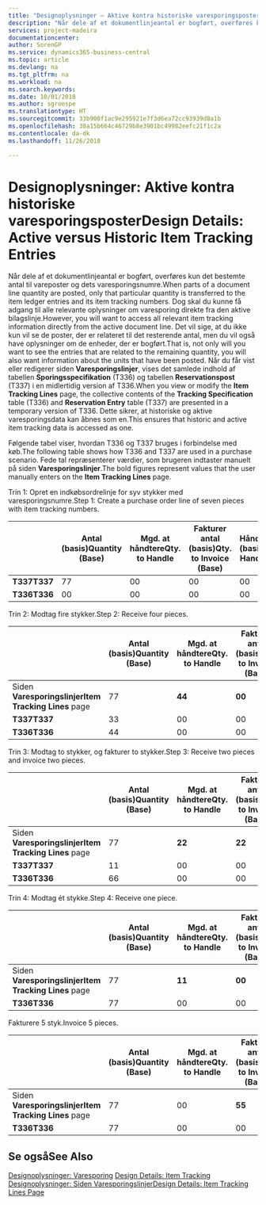 ```yaml
---
title: "Designoplysninger – Aktive kontra historiske varesporingsposter | Microsoft Docs"
description: "Når dele af et dokumentlinjeantal er bogført, overføres kun det bestemte antal til vareposter og dets varesporingsnumre. Dog skal du kunne få adgang til alle relevante oplysninger om varesporing direkte fra den aktive bilagslinje. Det vil sige, at du ikke kun vil se de poster, der er relateret til det resterende antal, men du vil også have oplysninger om de enheder, der er bogført. Når du får vist eller redigerer siden **Varesporingslinjer**, vises det samlede indhold af tabellen **Sporingsspecifikation** (T336) og tabellen **Reservationspost** (T337) i en midlertidig version af T336. Dette sikrer, at historiske og aktive varesporingsdata kan åbnes som en."
services: project-madeira
documentationcenter: 
author: SorenGP
ms.service: dynamics365-business-central
ms.topic: article
ms.devlang: na
ms.tgt_pltfrm: na
ms.workload: na
ms.search.keywords: 
ms.date: 10/01/2018
ms.author: sgroespe
ms.translationtype: HT
ms.sourcegitcommit: 33b900f1ac9e295921e7f3d6ea72cc93939d8a1b
ms.openlocfilehash: 30a15b664c46729b8e3901bc49982eefc21f1c2a
ms.contentlocale: da-dk
ms.lasthandoff: 11/26/2018

---
```

# <a name="design-details-active-versus-historic-item-tracking-entries"></a><span data-ttu-id="daa30-107">Designoplysninger: Aktive kontra historiske varesporingsposter</span><span class="sxs-lookup"><span data-stu-id="daa30-107">Design Details: Active versus Historic Item Tracking Entries</span></span>
<span data-ttu-id="daa30-108">Når dele af et dokumentlinjeantal er bogført, overføres kun det bestemte antal til vareposter og dets varesporingsnumre.</span><span class="sxs-lookup"><span data-stu-id="daa30-108">When parts of a document line quantity are posted, only that particular quantity is transferred to the item ledger entries and its item tracking numbers.</span></span> <span data-ttu-id="daa30-109">Dog skal du kunne få adgang til alle relevante oplysninger om varesporing direkte fra den aktive bilagslinje.</span><span class="sxs-lookup"><span data-stu-id="daa30-109">However, you will want to access all relevant item tracking information directly from the active document line.</span></span> <span data-ttu-id="daa30-110">Det vil sige, at du ikke kun vil se de poster, der er relateret til det resterende antal, men du vil også have oplysninger om de enheder, der er bogført.</span><span class="sxs-lookup"><span data-stu-id="daa30-110">That is, not only will you want to see the entries that are related to the remaining quantity, you will also want information about the units that have been posted.</span></span> <span data-ttu-id="daa30-111">Når du får vist eller redigerer siden **Varesporingslinjer**, vises det samlede indhold af tabellen **Sporingsspecifikation** (T336) og tabellen **Reservationspost** (T337) i en midlertidig version af T336.</span><span class="sxs-lookup"><span data-stu-id="daa30-111">When you view or modify the **Item Tracking Lines** page, the collective contents of the **Tracking Specification** table (T336) and **Reservation Entry** table (T337) are presented in a temporary version of T336.</span></span> <span data-ttu-id="daa30-112">Dette sikrer, at historiske og aktive varesporingsdata kan åbnes som en.</span><span class="sxs-lookup"><span data-stu-id="daa30-112">This ensures that historic and active item tracking data is accessed as one.</span></span>  

 <span data-ttu-id="daa30-113">Følgende tabel viser, hvordan T336 og T337 bruges i forbindelse med køb.</span><span class="sxs-lookup"><span data-stu-id="daa30-113">The following table shows how T336 and T337 are used in a purchase scenario.</span></span> <span data-ttu-id="daa30-114">Fede tal repræsenterer værdier, som brugeren indtaster manuelt på siden **Varesporingslinjer**.</span><span class="sxs-lookup"><span data-stu-id="daa30-114">The bold figures represent values that the user manually enters on the **Item Tracking Lines** page.</span></span>  

 <span data-ttu-id="daa30-115">Trin 1: Opret en indkøbsordrelinje for syv stykker med varesporingsnumre.</span><span class="sxs-lookup"><span data-stu-id="daa30-115">Step 1: Create a purchase order line of seven pieces with item tracking numbers.</span></span>  

||<span data-ttu-id="daa30-116">**Antal (basis)**</span><span class="sxs-lookup"><span data-stu-id="daa30-116">**Quantity (Base)**</span></span>|<span data-ttu-id="daa30-117">**Mgd. at håndtere**</span><span class="sxs-lookup"><span data-stu-id="daa30-117">**Qty. to Handle**</span></span>|<span data-ttu-id="daa30-118">**Fakturer antal (basis)**</span><span class="sxs-lookup"><span data-stu-id="daa30-118">**Qty. to Invoice (Base)**</span></span>|<span data-ttu-id="daa30-119">**Håndteret antal (basis)**</span><span class="sxs-lookup"><span data-stu-id="daa30-119">**Quantity Handled (Base)**</span></span>|<span data-ttu-id="daa30-120">**Faktureret antal (basis)**</span><span class="sxs-lookup"><span data-stu-id="daa30-120">**Quantity Invoiced (Base)**</span></span>|  
|-|----------------------------------------------|--------------------------------------------|------------------------------------------------------|-------------------------------------------------------|--------------------------------------------------------|  
|<span data-ttu-id="daa30-121">**T337**</span><span class="sxs-lookup"><span data-stu-id="daa30-121">**T337**</span></span>|<span data-ttu-id="daa30-122">7</span><span class="sxs-lookup"><span data-stu-id="daa30-122">7</span></span>|<span data-ttu-id="daa30-123">0</span><span class="sxs-lookup"><span data-stu-id="daa30-123">0</span></span>|<span data-ttu-id="daa30-124">0</span><span class="sxs-lookup"><span data-stu-id="daa30-124">0</span></span>|<span data-ttu-id="daa30-125">0</span><span class="sxs-lookup"><span data-stu-id="daa30-125">0</span></span>|<span data-ttu-id="daa30-126">0</span><span class="sxs-lookup"><span data-stu-id="daa30-126">0</span></span>|  
|<span data-ttu-id="daa30-127">**T336**</span><span class="sxs-lookup"><span data-stu-id="daa30-127">**T336**</span></span>|<span data-ttu-id="daa30-128">0</span><span class="sxs-lookup"><span data-stu-id="daa30-128">0</span></span>|<span data-ttu-id="daa30-129">0</span><span class="sxs-lookup"><span data-stu-id="daa30-129">0</span></span>|<span data-ttu-id="daa30-130">0</span><span class="sxs-lookup"><span data-stu-id="daa30-130">0</span></span>|<span data-ttu-id="daa30-131">0</span><span class="sxs-lookup"><span data-stu-id="daa30-131">0</span></span>|<span data-ttu-id="daa30-132">0</span><span class="sxs-lookup"><span data-stu-id="daa30-132">0</span></span>|  

 <span data-ttu-id="daa30-133">Trin 2: Modtag fire stykker.</span><span class="sxs-lookup"><span data-stu-id="daa30-133">Step 2: Receive four pieces.</span></span>  

||<span data-ttu-id="daa30-134">**Antal (basis)**</span><span class="sxs-lookup"><span data-stu-id="daa30-134">**Quantity (Base)**</span></span>|<span data-ttu-id="daa30-135">**Mgd. at håndtere**</span><span class="sxs-lookup"><span data-stu-id="daa30-135">**Qty. to Handle**</span></span>|<span data-ttu-id="daa30-136">**Fakturer antal (basis)**</span><span class="sxs-lookup"><span data-stu-id="daa30-136">**Qty. to Invoice (Base)**</span></span>|<span data-ttu-id="daa30-137">**Håndteret antal (basis)**</span><span class="sxs-lookup"><span data-stu-id="daa30-137">**Quantity Handled (Base)**</span></span>|<span data-ttu-id="daa30-138">**Faktureret antal (basis)**</span><span class="sxs-lookup"><span data-stu-id="daa30-138">**Quantity Invoiced (Base)**</span></span>|  
|-|----------------------------------------------|--------------------------------------------|------------------------------------------------------|-------------------------------------------------------|--------------------------------------------------------|  
|<span data-ttu-id="daa30-139">Siden **Varesporingslinjer**</span><span class="sxs-lookup"><span data-stu-id="daa30-139">**Item Tracking Lines** page</span></span>|<span data-ttu-id="daa30-140">7</span><span class="sxs-lookup"><span data-stu-id="daa30-140">7</span></span>|<span data-ttu-id="daa30-141">**4**</span><span class="sxs-lookup"><span data-stu-id="daa30-141">**4**</span></span>|<span data-ttu-id="daa30-142">**0**</span><span class="sxs-lookup"><span data-stu-id="daa30-142">**0**</span></span>|<span data-ttu-id="daa30-143">0</span><span class="sxs-lookup"><span data-stu-id="daa30-143">0</span></span>|<span data-ttu-id="daa30-144">0</span><span class="sxs-lookup"><span data-stu-id="daa30-144">0</span></span>|  
|<span data-ttu-id="daa30-145">**T337**</span><span class="sxs-lookup"><span data-stu-id="daa30-145">**T337**</span></span>|<span data-ttu-id="daa30-146">3</span><span class="sxs-lookup"><span data-stu-id="daa30-146">3</span></span>|<span data-ttu-id="daa30-147">0</span><span class="sxs-lookup"><span data-stu-id="daa30-147">0</span></span>|<span data-ttu-id="daa30-148">0</span><span class="sxs-lookup"><span data-stu-id="daa30-148">0</span></span>|<span data-ttu-id="daa30-149">0</span><span class="sxs-lookup"><span data-stu-id="daa30-149">0</span></span>|<span data-ttu-id="daa30-150">0</span><span class="sxs-lookup"><span data-stu-id="daa30-150">0</span></span>|  
|<span data-ttu-id="daa30-151">**T336**</span><span class="sxs-lookup"><span data-stu-id="daa30-151">**T336**</span></span>|<span data-ttu-id="daa30-152">4</span><span class="sxs-lookup"><span data-stu-id="daa30-152">4</span></span>|<span data-ttu-id="daa30-153">0</span><span class="sxs-lookup"><span data-stu-id="daa30-153">0</span></span>|<span data-ttu-id="daa30-154">0</span><span class="sxs-lookup"><span data-stu-id="daa30-154">0</span></span>|<span data-ttu-id="daa30-155">4</span><span class="sxs-lookup"><span data-stu-id="daa30-155">4</span></span>|<span data-ttu-id="daa30-156">0</span><span class="sxs-lookup"><span data-stu-id="daa30-156">0</span></span>|  

 <span data-ttu-id="daa30-157">Trin 3: Modtag to stykker, og fakturer to stykker.</span><span class="sxs-lookup"><span data-stu-id="daa30-157">Step 3: Receive two pieces and invoice two pieces.</span></span>  

||<span data-ttu-id="daa30-158">**Antal (basis)**</span><span class="sxs-lookup"><span data-stu-id="daa30-158">**Quantity (Base)**</span></span>|<span data-ttu-id="daa30-159">**Mgd. at håndtere**</span><span class="sxs-lookup"><span data-stu-id="daa30-159">**Qty. to Handle**</span></span>|<span data-ttu-id="daa30-160">**Fakturer antal (basis)**</span><span class="sxs-lookup"><span data-stu-id="daa30-160">**Qty. to Invoice (Base)**</span></span>|<span data-ttu-id="daa30-161">**Håndteret antal (basis)**</span><span class="sxs-lookup"><span data-stu-id="daa30-161">**Quantity Handled (Base)**</span></span>|<span data-ttu-id="daa30-162">**Faktureret antal (basis)**</span><span class="sxs-lookup"><span data-stu-id="daa30-162">**Quantity Invoiced (Base)**</span></span>|  
|-|----------------------------------------------|--------------------------------------------|------------------------------------------------------|-------------------------------------------------------|--------------------------------------------------------|  
|<span data-ttu-id="daa30-163">Siden **Varesporingslinjer**</span><span class="sxs-lookup"><span data-stu-id="daa30-163">**Item Tracking Lines** page</span></span>|<span data-ttu-id="daa30-164">7</span><span class="sxs-lookup"><span data-stu-id="daa30-164">7</span></span>|<span data-ttu-id="daa30-165">**2**</span><span class="sxs-lookup"><span data-stu-id="daa30-165">**2**</span></span>|<span data-ttu-id="daa30-166">**2**</span><span class="sxs-lookup"><span data-stu-id="daa30-166">**2**</span></span>|<span data-ttu-id="daa30-167">4</span><span class="sxs-lookup"><span data-stu-id="daa30-167">4</span></span>|<span data-ttu-id="daa30-168">0</span><span class="sxs-lookup"><span data-stu-id="daa30-168">0</span></span>|  
|<span data-ttu-id="daa30-169">**T337**</span><span class="sxs-lookup"><span data-stu-id="daa30-169">**T337**</span></span>|<span data-ttu-id="daa30-170">1</span><span class="sxs-lookup"><span data-stu-id="daa30-170">1</span></span>|<span data-ttu-id="daa30-171">0</span><span class="sxs-lookup"><span data-stu-id="daa30-171">0</span></span>|<span data-ttu-id="daa30-172">0</span><span class="sxs-lookup"><span data-stu-id="daa30-172">0</span></span>|<span data-ttu-id="daa30-173">0</span><span class="sxs-lookup"><span data-stu-id="daa30-173">0</span></span>|<span data-ttu-id="daa30-174">0</span><span class="sxs-lookup"><span data-stu-id="daa30-174">0</span></span>|  
|<span data-ttu-id="daa30-175">**T336**</span><span class="sxs-lookup"><span data-stu-id="daa30-175">**T336**</span></span>|<span data-ttu-id="daa30-176">6</span><span class="sxs-lookup"><span data-stu-id="daa30-176">6</span></span>|<span data-ttu-id="daa30-177">0</span><span class="sxs-lookup"><span data-stu-id="daa30-177">0</span></span>|<span data-ttu-id="daa30-178">0</span><span class="sxs-lookup"><span data-stu-id="daa30-178">0</span></span>|<span data-ttu-id="daa30-179">6</span><span class="sxs-lookup"><span data-stu-id="daa30-179">6</span></span>|<span data-ttu-id="daa30-180">2</span><span class="sxs-lookup"><span data-stu-id="daa30-180">2</span></span>|  

 <span data-ttu-id="daa30-181">Trin 4: Modtag ét stykke.</span><span class="sxs-lookup"><span data-stu-id="daa30-181">Step 4: Receive one piece.</span></span>  

||<span data-ttu-id="daa30-182">**Antal (basis)**</span><span class="sxs-lookup"><span data-stu-id="daa30-182">**Quantity (Base)**</span></span>|<span data-ttu-id="daa30-183">**Mgd. at håndtere**</span><span class="sxs-lookup"><span data-stu-id="daa30-183">**Qty. to Handle**</span></span>|<span data-ttu-id="daa30-184">**Fakturer antal (basis)**</span><span class="sxs-lookup"><span data-stu-id="daa30-184">**Qty. to Invoice (Base)**</span></span>|<span data-ttu-id="daa30-185">**Håndteret antal (basis)**</span><span class="sxs-lookup"><span data-stu-id="daa30-185">**Quantity Handled (Base)**</span></span>|<span data-ttu-id="daa30-186">**Faktureret antal (basis)**</span><span class="sxs-lookup"><span data-stu-id="daa30-186">**Quantity Invoiced (Base)**</span></span>|  
|-|----------------------------------------------|--------------------------------------------|------------------------------------------------------|-------------------------------------------------------|--------------------------------------------------------|  
|<span data-ttu-id="daa30-187">Siden **Varesporingslinjer**</span><span class="sxs-lookup"><span data-stu-id="daa30-187">**Item Tracking Lines** page</span></span>|<span data-ttu-id="daa30-188">7</span><span class="sxs-lookup"><span data-stu-id="daa30-188">7</span></span>|<span data-ttu-id="daa30-189">**1**</span><span class="sxs-lookup"><span data-stu-id="daa30-189">**1**</span></span>|<span data-ttu-id="daa30-190">**0**</span><span class="sxs-lookup"><span data-stu-id="daa30-190">**0**</span></span>|<span data-ttu-id="daa30-191">6</span><span class="sxs-lookup"><span data-stu-id="daa30-191">6</span></span>|<span data-ttu-id="daa30-192">2</span><span class="sxs-lookup"><span data-stu-id="daa30-192">2</span></span>|  
|<span data-ttu-id="daa30-193">**T336**</span><span class="sxs-lookup"><span data-stu-id="daa30-193">**T336**</span></span>|<span data-ttu-id="daa30-194">7</span><span class="sxs-lookup"><span data-stu-id="daa30-194">7</span></span>|<span data-ttu-id="daa30-195">0</span><span class="sxs-lookup"><span data-stu-id="daa30-195">0</span></span>|<span data-ttu-id="daa30-196">0</span><span class="sxs-lookup"><span data-stu-id="daa30-196">0</span></span>|<span data-ttu-id="daa30-197">7</span><span class="sxs-lookup"><span data-stu-id="daa30-197">7</span></span>|<span data-ttu-id="daa30-198">2</span><span class="sxs-lookup"><span data-stu-id="daa30-198">2</span></span>|  

 <span data-ttu-id="daa30-199">Fakturere 5 styk.</span><span class="sxs-lookup"><span data-stu-id="daa30-199">Invoice 5 pieces.</span></span>  

||<span data-ttu-id="daa30-200">**Antal (basis)**</span><span class="sxs-lookup"><span data-stu-id="daa30-200">**Quantity (Base)**</span></span>|<span data-ttu-id="daa30-201">**Mgd. at håndtere**</span><span class="sxs-lookup"><span data-stu-id="daa30-201">**Qty. to Handle**</span></span>|<span data-ttu-id="daa30-202">**Fakturer antal (basis)**</span><span class="sxs-lookup"><span data-stu-id="daa30-202">**Qty. to Invoice (Base)**</span></span>|<span data-ttu-id="daa30-203">**Håndteret antal (basis)**</span><span class="sxs-lookup"><span data-stu-id="daa30-203">**Quantity Handled (Base)**</span></span>|<span data-ttu-id="daa30-204">**Faktureret antal (basis)**</span><span class="sxs-lookup"><span data-stu-id="daa30-204">**Quantity Invoiced (Base)**</span></span>|  
|-|----------------------------------------------|--------------------------------------------|------------------------------------------------------|-------------------------------------------------------|--------------------------------------------------------|  
|<span data-ttu-id="daa30-205">Siden **Varesporingslinjer**</span><span class="sxs-lookup"><span data-stu-id="daa30-205">**Item Tracking Lines** page</span></span>|<span data-ttu-id="daa30-206">7</span><span class="sxs-lookup"><span data-stu-id="daa30-206">7</span></span>|<span data-ttu-id="daa30-207">0</span><span class="sxs-lookup"><span data-stu-id="daa30-207">0</span></span>|<span data-ttu-id="daa30-208">**5**</span><span class="sxs-lookup"><span data-stu-id="daa30-208">**5**</span></span>|<span data-ttu-id="daa30-209">7</span><span class="sxs-lookup"><span data-stu-id="daa30-209">7</span></span>|<span data-ttu-id="daa30-210">2</span><span class="sxs-lookup"><span data-stu-id="daa30-210">2</span></span>|  
|<span data-ttu-id="daa30-211">**T336**</span><span class="sxs-lookup"><span data-stu-id="daa30-211">**T336**</span></span>|<span data-ttu-id="daa30-212">7</span><span class="sxs-lookup"><span data-stu-id="daa30-212">7</span></span>|<span data-ttu-id="daa30-213">0</span><span class="sxs-lookup"><span data-stu-id="daa30-213">0</span></span>|<span data-ttu-id="daa30-214">0</span><span class="sxs-lookup"><span data-stu-id="daa30-214">0</span></span>|<span data-ttu-id="daa30-215">7</span><span class="sxs-lookup"><span data-stu-id="daa30-215">7</span></span>|<span data-ttu-id="daa30-216">7</span><span class="sxs-lookup"><span data-stu-id="daa30-216">7</span></span>|  

## <a name="see-also"></a><span data-ttu-id="daa30-217">Se også</span><span class="sxs-lookup"><span data-stu-id="daa30-217">See Also</span></span>  
 <span data-ttu-id="daa30-218">[Designoplysninger: Varesporing](design-details-item-tracking.md) </span><span class="sxs-lookup"><span data-stu-id="daa30-218">[Design Details: Item Tracking](design-details-item-tracking.md) </span></span>  
 [<span data-ttu-id="daa30-219">Designoplysninger: Siden Varesporingslinjer</span><span class="sxs-lookup"><span data-stu-id="daa30-219">Design Details: Item Tracking Lines Page</span></span>](design-details-item-tracking-lines-window.md)

